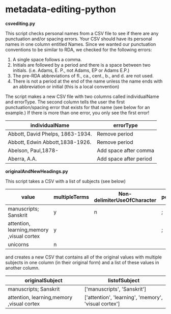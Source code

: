 # metadata-editing-python

**csvediting.py**

This script checks personal names from a CSV file to see if there are any punctuation and/or spacing errors. Your CSV should have its personal names in one column entitled Names. Since we wanted our punctuation conventions to be similar to RDA, we checked for the following errors:

1) A single space follows a comma.
2) Initials are followed by a period and there is a space between two initials. (i.e. Adams, E. P., not Adams, EP or Adams E.P.)
3) The pre-RDA abbreviations of fl., ca., cent., b., and d. are not used. 
4) There is not a period at the end of the name unless the name ends with an abbreviation or initial (this is a local convention)

The script makes a new CSV file with two columns called individualName and errorType. The second column tells the user the first punctuation/spacing error that exists for that name (see below for an example.) If there is more than one error, you only see the first error! 

|individualName                   |errorType              | 
| --------------------------------|-----------------------|
|Abbott, David Phelps, 1863-1934. |Remove period          | 
|Abbott, Edwin Abbott,1838-1926.  |Remove period          |   
|Abelson, Paul,1878-	            |Add space after comma  |  
|Aberra, A.A.	                    |Add space after period |  

**originalAndNewHeadings.py**

This script takes a CSV with a list of subjects (see below)

|value                                     |multipleTerms |Non-delimiterUseOfCharacter|possibleDelimiter|
| -----------------------------------------|--------------|---------------------------|-----------------|
|manuscripts; Sanskrit                     |y             |n                          |;                |
|attention, learning,memory ,visual cortex |y             |                           |;                |
|unicorns                                  |n             |                           |                 |

and creates a new CSV that contains all of the original values with multiple subjects in one column (in their original form) and a list of these values in another column. 

|originalSubject                           |listofSubject                            |
| -----------------------------------------|-----------------------------------------|
|manuscripts; Sanskrit                     |['manuscripts', 'Sanskrit']              |
|attention, learning,memory ,visual cortex |['attention', 'learning', 'memory', 'visual cortex']                                |
